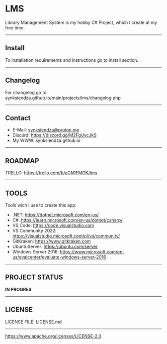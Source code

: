 # LMS

Library Management System is my hobby C# Project, which I create at my free time.

---

## Install

To installation requirements and instructions go to install section.

---

## Changelog

For changelog go to: synksiendza.github.io/main/projects/lms/changelog.php

---

## Contact

+ E-Mail: synksiendza@proton.me
+ Discord: https://discord.gg/M2FgUycJkS
+ My WWW: synksiendza.github.io

---

## ROADMAP

TRELLO: https://trello.com/b/aCN1FMOK/lms

---

## TOOLS

Tools wich i use to create this app:

+ .NET:                https://dotnet.microsoft.com/en-us/
+ C#:                  https://learn.microsoft.com/en-us/dotnet/csharp/
+ VS Code:             https://code.visualstudio.com
+ VS Community 2022:   https://visualstudio.microsoft.com/pl/vs/community/
+ GitKraken:           https://www.gitkraken.com
+ UbuntuServer:        https://ubuntu.com/server
+ Windows Server 2016: https://www.microsoft.com/en-us/evalcenter/evaluate-windows-server-2016

---

## PROJECT STATUS

<b>IN PROGRES</b>

---

## LICENSE

LICENSE FILE: LICENSE.md

---

https://www.apache.org/licenses/LICENSE-2.0
